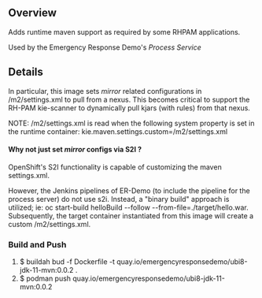 ## Overview

Adds runtime maven support as required by some RHPAM applications.

Used by the Emergency Response Demo's *Process Service*


## Details
In particular, this image sets *mirror* related configurations in /m2/settings.xml to pull from a nexus.
This becomes critical to support the RH-PAM kie-scanner to dynamically pull kjars (with rules) from that nexus.

NOTE: /m2/settings.xml is read when the following system property is set in the runtime container:  kie.maven.settings.custom=/m2/settings.xml

#### Why not just set *mirror* configs via S2I ?

OpenShift's S2I functionality is capable of customizing the maven settings.xml.

However, the Jenkins pipelines of ER-Demo (to include the pipeline for the process server) do not use s2i.  Instead, a "binary build" approach is utilized;  ie:  oc start-build helloBuild --follow --from-file=./target/hello.war.  Subsequently, the target container instantiated from this image will create a custom /m2/settings.xml.


### Build and Push

1) $ buildah bud -f Dockerfile -t quay.io/emergencyresponsedemo/ubi8-jdk-11-mvn:0.0.2 .
2) $ podman push quay.io/emergencyresponsedemo/ubi8-jdk-11-mvn:0.0.2 
